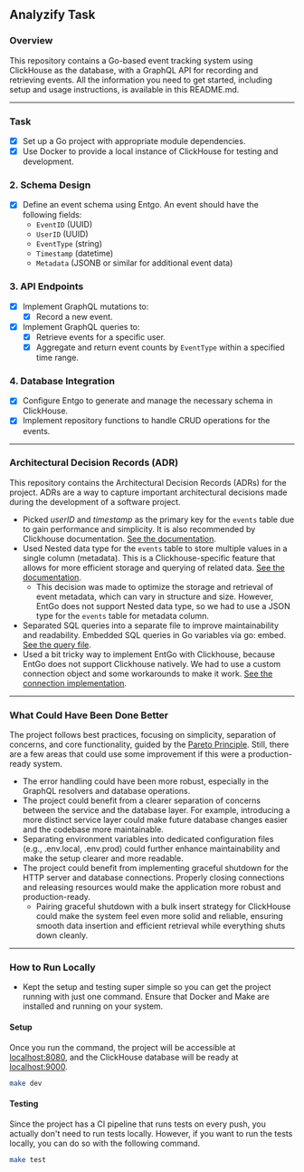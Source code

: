 ## Analyzify Task

### Overview

This repository contains a Go-based event tracking system using ClickHouse as the database,
with a GraphQL API for recording and retrieving events.
All the information you need to get started, including setup and usage instructions, is available in this README.md.

---

### Task

- [x] Set up a Go project with appropriate module dependencies.
- [x] Use Docker to provide a local instance of ClickHouse for testing and development.

### 2. Schema Design

- [x] Define an event schema using Entgo. An event should have the following fields:
    - `EventID` (UUID)
    - `UserID` (UUID)
    - `EventType` (string)
    - `Timestamp` (datetime)
    - `Metadata` (JSONB or similar for additional event data)

### 3. API Endpoints

- [x] Implement GraphQL mutations to:
    - [x] Record a new event.
- [x] Implement GraphQL queries to:
    - [x] Retrieve events for a specific user.
    - [x] Aggregate and return event counts by `EventType` within a specified time range.

### 4. Database Integration

- [x] Configure Entgo to generate and manage the necessary schema in ClickHouse.
- [x] Implement repository functions to handle CRUD operations for the events.

--- 

### Architectural Decision Records (ADR)

This repository contains the Architectural Decision Records (ADRs) for the project. ADRs are a way to capture important
architectural decisions made during the development of a software project.

- Picked _userID_ and _timestamp_ as the primary key for the `events` table due to gain performance and simplicity. It
  is
  also recommended by Clickhouse
  documentation. [See the documentation](https://clickhouse.com/docs/guides/creating-tables#a-brief-intro-to-primary-keys).
- Used Nested data type for the `events` table to store multiple values in a single column (metadata). This is a
  Clickhouse-specific
  feature that allows for more efficient storage and querying of related
  data. [See the documentation](https://clickhouse.com/docs/sql-reference/data-types/nested-data-structures/nested).
    - This decision was made to optimize the storage and retrieval of event metadata, which can vary in structure and
      size. However, EntGo does not support
      Nested data type, so we had to use a JSON type for the `events` table for metadata column.
- Separated SQL queries into a separate file to improve maintainability and
  readability. Embedded SQL queries in Go variables via go:
  embed. [See the query file](./internal/db/clickhouse/sql/queries.go).
- Used a bit tricky way to implement EntGo with Clickhouse, because EntGo does not support Clickhouse
  natively. We had to use a custom connection object and some workarounds to make it
  work. [See the connection implementation](./internal/db/clickhouse/clickhouse.go#L39).

---

### What Could Have Been Done Better

The project follows best practices, focusing on simplicity, separation of concerns, and core functionality, guided by
the [Pareto Principle](https://en.wikipedia.org/wiki/Pareto_principle). Still, there are a few areas that could use some
improvement if this were a production-ready system.

- The error handling could have been more robust, especially in the GraphQL resolvers and database operations.
- The project could benefit from a clearer separation of concerns between the service and the database layer. For
  example, introducing a more distinct service layer could make future database changes easier and the codebase more
  maintainable.
- Separating environment variables into dedicated configuration files (e.g., .env.local, .env.prod) could further
  enhance maintainability and make the setup clearer and more readable.
- The project could benefit from implementing graceful shutdown for the HTTP server and database connections. Properly closing connections and releasing resources would make the application more robust and production-ready.
  - Pairing graceful shutdown with a bulk insert strategy for ClickHouse could make the system feel even more solid and reliable, ensuring smooth data insertion and efficient retrieval while everything shuts down cleanly.

---

### How to Run Locally

- Kept the setup and testing super simple so you can get the project running with just one command. Ensure that Docker
  and Make are installed and running on your system.

#### Setup

Once you run the command, the project will be accessible at [localhost:8080](http://localhost:8080), and the ClickHouse database will be ready at [localhost:9000](http://localhost:9000).

```bash
make dev
```

#### Testing

Since the project has a CI pipeline that runs tests on every push, you actually don't need to run tests locally.
However, if you want to run the tests locally, you can do so with the following command.

```bash
make test
```